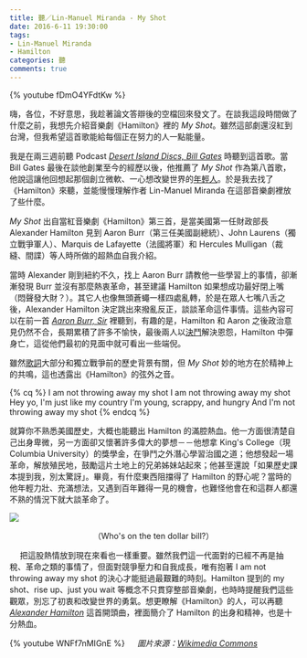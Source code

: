 ```yaml
---
title: 聽／Lin-Manuel Miranda - My Shot
date: 2016-6-11 19:30:00
tags: 
- Lin-Manuel Miranda
- Hamilton
categories: 聽
comments: true
---
```

{% youtube fDmO4YFdtKw %}

嗨，各位，不好意思，我趁著論文答辯後的空檔回來發文了。在談我這段時間做了什麼之前，我想先介紹音樂劇《Hamilton》裡的 *My Shot*。雖然這部劇還沒紅到台灣，但我希望這首歌能給每個正在努力的人一點能量。<!--more-->

我是在兩三週前聽 Podcast [*Desert Island Discs, Bill Gates*](http://www.bbc.co.uk/programmes/b06z1zdt) 時聽到這首歌。當 Bill Gates 最後在談他創業至今的經歷以後，他推薦了 *My Shot* 作為第八首歌，他說這讓他回想起那個創立微軟、一心想改變世界的[年輕人](http://www.popsci.com/bill-gates-1973-high-school-yearbook-photo-recreated-reddit)。於是我去找了《Hamilton》來聽，並能慢慢理解作者 Lin-Manuel Miranda 在這部音樂劇裡放了些什麼。

*My Shot* 出自當紅音樂劇《Hamilton》第三首，是當美國第一任財政部長 Alexander Hamilton 見到 Aaron Burr（第三任美國副總統）、John Laurens（獨立戰爭軍人）、Marquis de Lafayette（法國將軍）和 Hercules Mulligan（裁縫、間諜）等人時所做的超熱血自我介紹。

當時 Alexander 剛到紐約不久，找上 Aaron Burr 請教他一些學習上的事情，卻漸漸發現 Burr 並沒有那麼熱衷革命，甚至建議 Hamilton 如果想成功最好閉上嘴（悶聲發大財？）。其它人也像無頭蒼蠅一樣四處亂轉，於是在眾人七嘴八舌之後，Alexander Hamilton 決定跳出來撥亂反正，談談革命這件事情。這些內容可以在前一首 [*Aaron Burr, Sir*](https://www.youtube.com/watch?v=hEvSAvjg7Po) 裡聽到，有趣的是，Hamilton 和 Aaron 之後政治意見仍然不合，長期累積了許多不愉快，最後兩人以[決鬥](https://zh.wikipedia.org/zh-tw/%E4%BC%AF%E5%B0%94-%E6%B1%89%E5%AF%86%E5%B0%94%E9%A1%BF%E5%86%B3%E6%96%97)解決恩怨，Hamilton 中彈身亡，這從他們最初的見面中就可看出一些端倪。

雖然[歌詞](http://genius.com/Lin-manuel-miranda-my-shot-lyrics)大部分和獨立戰爭前的歷史背景有關，但 *My Shot* 妙的地方在於精神上的共鳴，這也透露出《Hamilton》的弦外之音。

{% cq %}
I am not throwing away my shot
I am not throwing away my shot
Hey yo, I'm just like my country
I'm young, scrappy, and hungry
And I'm not throwing away my shot
{% endcq %}

就算你不熟悉美國歷史，大概也能聽出 Hamilton 的滿腔熱血。他一方面很清楚自己出身卑微，另一方面卻又懷著許多偉大的夢想－－他想拿 King's College（現 Columbia University）的獎學金，在爭鬥之外潛心學習治國之道；他想發起一場革命，解放殖民地，鼓勵這片土地上的兄弟姊妹站起來；他甚至還說「如果歷史課本提到我，別太驚訝」。畢竟，有什麼東西阻擋得了 Hamilton 的野心呢？當時的他年輕力壯、充滿想法，又遇到百年難得一見的機會，也難怪他會在和這群人都還不熟的情況下就大談革命了。

![](hamilton.jpg)
<center>（Who's on the ten dollar bill?）</center>

　
把這股熱情放到現在來看也一樣重要。雖然我們這一代面對的已經不再是抽稅、革命之類的事情了，但面對競爭壓力和自我成長，唯有抱著 I am not throwing away my shot 的決心才能挺過最艱難的時刻。Hamilton 提到的 my shot、rise up、just you wait 等概念不只貫穿整部音樂劇，也時時提醒我們這些觀眾，別忘了初衷和改變世界的勇氣。想更瞭解《Hamilton》的人，可以再聽 [*Alexander Hamilton*](https://www.youtube.com/watch?v=pdR-G6LY4SY) 這首開頭曲，裡面簡介了 Hamilton 的出身和精神，也是十分熱血。

{% youtube WNFf7nMIGnE %}
　
*圖片來源：[Wikimedia Commons](https://en.wikipedia.org/wiki/File:US10dollarbill-Series_2004A.jpg)*
